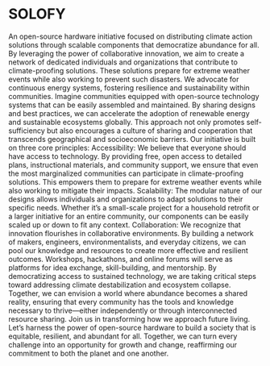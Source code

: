 # SOLOFY
An open-source hardware initiative focused on distributing climate action solutions through scalable components that democratize abundance for all.
By leveraging the power of collaborative innovation, we aim to create a network of dedicated individuals and organizations that contribute to climate-proofing solutions. These solutions prepare for extreme weather events while also working to prevent such disasters. We advocate for continuous energy systems, fostering resilience and sustainability within communities.
Imagine communities equipped with open-source technology systems that can be easily assembled and maintained. By sharing designs and best practices, we can accelerate the adoption of renewable energy and sustainable ecosystems globally. This approach not only promotes self-sufficiency but also encourages a culture of sharing and cooperation that transcends geographical and socioeconomic barriers.
Our initiative is built on three core principles:
Accessibility: We believe that everyone should have access to technology. By providing free, open access to detailed plans, instructional materials, and community support, we ensure that even the most marginalized communities can participate in climate-proofing solutions. This empowers them to prepare for extreme weather events while also working to mitigate their impacts.
Scalability: The modular nature of our designs allows individuals and organizations to adapt solutions to their specific needs. Whether it’s a small-scale project for a household retrofit or a larger initiative for an entire community, our components can be easily scaled up or down to fit any context.
Collaboration: We recognize that innovation flourishes in collaborative environments. By building a network of makers, engineers, environmentalists, and everyday citizens, we can pool our knowledge and resources to create more effective and resilient outcomes. Workshops, hackathons, and online forums will serve as platforms for idea exchange, skill-building, and mentorship.
By democratizing access to sustained technology, we are taking critical steps toward addressing climate destabilization and ecosystem collapse. Together, we can envision a world where abundance becomes a shared reality, ensuring that every community has the tools and knowledge necessary to thrive—either independently or through interconnected resource sharing.
Join us in transforming how we approach future living. Let’s harness the power of open-source hardware to build a society that is equitable, resilient, and abundant for all. Together, we can turn every challenge into an opportunity for growth and change, reaffirming our commitment to both the planet and one another.
